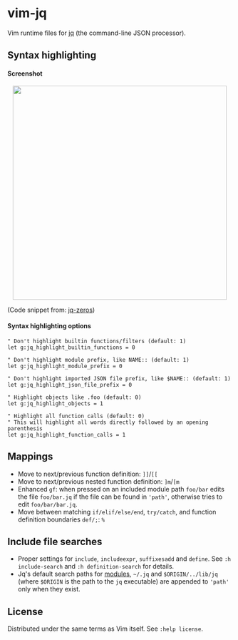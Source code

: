 vim-jq
======

Vim runtime files for [jq](https://github.com/stedolan/jq) (the command-line JSON processor).


Syntax highlighting
-------------------

#### Screenshot

<dl><p align="center">
<img src="https://user-images.githubusercontent.com/6266600/59893960-28064380-93df-11e9-9fa2-bf2933e4d6ea.png" width="480"/>
</p></dl>

(Code snippet from: [jq-zeros](https://github.com/joelpurra/jq-zeros))

#### Syntax highlighting options

```vim
" Don't highlight builtin functions/filters (default: 1)
let g:jq_highlight_builtin_functions = 0

" Don't highlight module prefix, like NAME:: (default: 1)
let g:jq_highlight_module_prefix = 0

" Don't highlight imported JSON file prefix, like $NAME:: (default: 1)
let g:jq_highlight_json_file_prefix = 0

" Highlight objects like .foo (default: 0)
let g:jq_highlight_objects = 1

" Highlight all function calls (default: 0)
" This will highlight all words directly followed by an opening parenthesis
let g:jq_highlight_function_calls = 1
```


Mappings
--------

* Move to next/previous function definition: `]]`/`[[`
* Move to next/previous nested function definition: `]m`/`[m`
* Enhanced `gf`: when pressed on an included module path `foo/bar` edits the
  file `foo/bar.jq` if the file can be found in `'path'`, otherwise tries to
  edit `foo/bar/bar.jq`.
* Move between matching `if/elif/else/end`, `try/catch`, and function definition
  boundaries `def/;`: `%`


Include file searches
---------------------

* Proper settings for `include`, `includeexpr`, `suffixesadd` and `define`. See
  `:h include-search` and `:h definition-search` for details.
* Jq's default search paths for
  [modules](https://stedolan.github.io/jq/manual/#Modules), `~/.jq` and
  `$ORIGIN/../lib/jq` (where `$ORIGIN` is the path to the `jq` executable) are
  appended to `'path'` only when they exist.


License
-------

Distributed under the same terms as Vim itself. See `:help license`.
